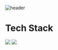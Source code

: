 <!-- ### Hi there 👋 -->

![header](https://capsule-render.vercel.app/api?height=300&color=FF3636&type=waving&text=WELLCOME!&desc=jeondoohyun's%20github)
<h1>Tech Stack</h1>

 <a href="" target="_blank"><img src="https://img.shields.io/badge/java-512BD4?style=flat-square&logoColor=512BD4"/></a>
 <a href="" target="_blank"><img src="https://img.shields.io/badge/kotlin-FF0000?style=flat-square&logo=kotlin&logoColor=FF0000"/></a>


<!--
**jeondoohyun/jeondoohyun** is a ✨ _special_ ✨ repository because its `README.md` (this file) appears on your GitHub profile.

Here are some ideas to get you started:

- 🔭 I’m currently working on ...
- 🌱 I’m currently learning ...
- 👯 I’m looking to collaborate on ...
- 🤔 I’m looking for help with ...
- 💬 Ask me about ...
- 📫 How to reach me: ...
- 😄 Pronouns: ...
- ⚡ Fun fact: ...
-->
